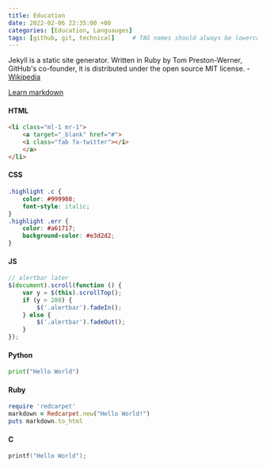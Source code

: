 ```yaml
---
title: Education
date: 2022-02-06 22:35:00 +00
categories: [Education, Languauges]
tags: [github, git, technical]     # TAG names should always be lowercase
---
```

Jekyll is a static site generator. Written in Ruby by Tom Preston-Werner, GitHub's co-founder, it is distributed under the open source MIT license. - [Wikipedia](https://en.wikipedia.org/wiki/Jekyll_(software))

[Learn markdown](https://www.markdowntutorial.com/)

#### HTML

```html
<li class="ml-1 mr-1">
    <a target="_blank" href="#">
    <i class="fab fa-twitter"></i>
    </a>
</li>
```

#### CSS

```css
.highlight .c {
    color: #999988;
    font-style: italic; 
}
.highlight .err {
    color: #a61717;
    background-color: #e3d2d2; 
}
```

#### JS

```js
// alertbar later
$(document).scroll(function () {
    var y = $(this).scrollTop();
    if (y > 280) {
        $('.alertbar').fadeIn();
    } else {
        $('.alertbar').fadeOut();
    }
});
```

#### Python

```python
print("Hello World")
```

#### Ruby

```ruby
require 'redcarpet'
markdown = Redcarpet.new("Hello World!")
puts markdown.to_html
```

#### C

```c
printf("Hello World");
```
